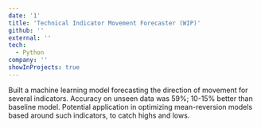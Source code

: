 ```yaml
---
date: '1'
title: 'Technical Indicator Movement Forecaster (WIP)'
github: ''
external: ''
tech:
  - Python
company: ''
showInProjects: true
---
```


Built a machine learning model forecasting the direction of movement for several indicators. Accuracy on unseen data was 59%; 10-15% better than baseline model. Potential application in optimizing mean-reversion models based around such indicators, to catch highs and lows.
